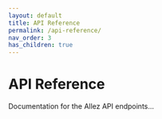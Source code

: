 ```yaml
---
layout: default
title: API Reference
permalink: /api-reference/
nav_order: 3
has_children: true
---
```


# API Reference

Documentation for the Allez API endpoints...